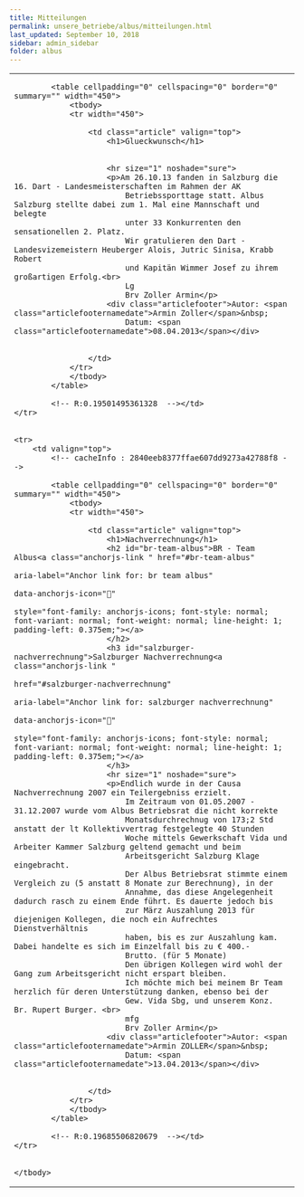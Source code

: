 ```yaml
---
title: Mitteilungen
permalink: unsere_betriebe/albus/mitteilungen.html
last_updated: September 10, 2018
sidebar: admin_sidebar
folder: albus
---
```


<table cellpadding="0" cellspacing="0" border="0" summary="">
    <tbody>
    <tr>
        <td valign="top">


            <table cellpadding="0" cellspacing="0" border="0" summary="" width="450">
                <tbody>
                <tr width="450">
                    
                    <td class="article" valign="top">
                        <h1>Glueckwunsch</h1>


                        <hr size="1" noshade="sure">
                        <p>Am 26.10.13 fanden in Salzburg die 16. Dart - Landesmeisterschaften im Rahmen der AK
                            Betriebssporttage statt. Albus Salzburg stellte dabei zum 1. Mal eine Mannschaft und belegte
                            unter 33 Konkurrenten den sensationellen 2. Platz.
                            Wir gratulieren den Dart - Landesvizemeistern Heuberger Alois, Jutric Sinisa, Krabb Robert
                            und Kapitän Wimmer Josef zu ihrem großartigen Erfolg.<br>
                            Lg
                            Brv Zoller Armin</p>
                        <div class="articlefooter">Autor: <span class="articlefooternamedate">Armin Zoller</span>&nbsp;
                            Datum: <span class="articlefooternamedate">08.04.2013</span></div>


                    </td>
                </tr>
                </tbody>
            </table>

            <!-- R:0.19501495361328  --></td>
    </tr>


    <tr>
        <td valign="top">
            <!-- cacheInfo : 2840eeb8377ffae607dd9273a42788f8 -->

            <table cellpadding="0" cellspacing="0" border="0" summary="" width="450">
                <tbody>
                <tr width="450">
                    
                    <td class="article" valign="top">
                        <h1>Nachverrechnung</h1>
                        <h2 id="br-team-albus">BR - Team Albus<a class="anchorjs-link " href="#br-team-albus"
                                                                 aria-label="Anchor link for: br team albus"
                                                                 data-anchorjs-icon=""
                                                                 style="font-family: anchorjs-icons; font-style: normal; font-variant: normal; font-weight: normal; line-height: 1; padding-left: 0.375em;"></a>
                        </h2>
                        <h3 id="salzburger-nachverrechnung">Salzburger Nachverrechnung<a class="anchorjs-link "
                                                                                         href="#salzburger-nachverrechnung"
                                                                                         aria-label="Anchor link for: salzburger nachverrechnung"
                                                                                         data-anchorjs-icon=""
                                                                                         style="font-family: anchorjs-icons; font-style: normal; font-variant: normal; font-weight: normal; line-height: 1; padding-left: 0.375em;"></a>
                        </h3>
                        <hr size="1" noshade="sure">
                        <p>Endlich wurde in der Causa Nachverrechnung 2007 ein Teilergebniss erzielt.
                            Im Zeitraum von 01.05.2007 - 31.12.2007 wurde vom Albus Betriebsrat die nicht korrekte
                            Monatsdurchrechnug von 173;2 Std anstatt der lt Kollektivvertrag festgelegte 40 Stunden
                            Woche mittels Gewerkschaft Vida und Arbeiter Kammer Salzburg geltend gemacht und beim
                            Arbeitsgericht Salzburg Klage eingebracht.
                            Der Albus Betriebsrat stimmte einem Vergleich zu (5 anstatt 8 Monate zur Berechnung), in der
                            Annahme, das diese Angelegenheit dadurch rasch zu einem Ende führt. Es dauerte jedoch bis
                            zur März Auszahlung 2013 für diejenigen Kollegen, die noch ein Aufrechtes Dienstverhältnis
                            haben, bis es zur Auszahlung kam. Dabei handelte es sich im Einzelfall bis zu € 400.-
                            Brutto. (für 5 Monate)
                            Den übrigen Kollegen wird wohl der Gang zum Arbeitsgericht nicht erspart bleiben.
                            Ich möchte mich bei meinem Br Team herzlich für deren Unterstützung danken, ebenso bei der
                            Gew. Vida Sbg, und unserem Konz. Br. Rupert Burger. <br>
                            mfg
                            Brv Zoller Armin</p>
                        <div class="articlefooter">Autor: <span class="articlefooternamedate">Armin ZOLLER</span>&nbsp;
                            Datum: <span class="articlefooternamedate">13.04.2013</span></div>


                    </td>
                </tr>
                </tbody>
            </table>

            <!-- R:0.19685506820679  --></td>
    </tr>


    </tbody>
</table>
